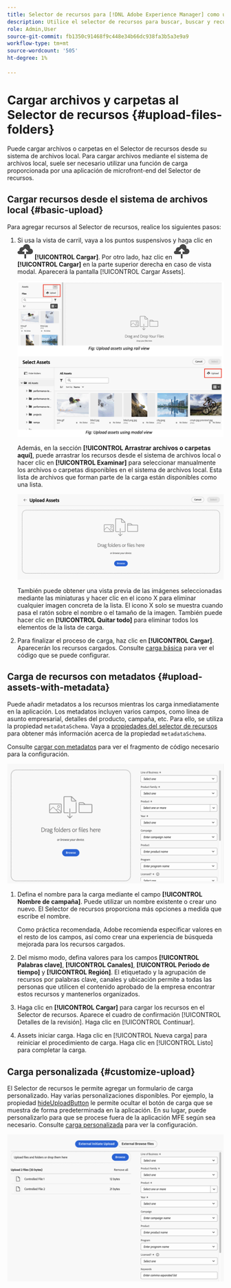 ```yaml
---
title: Selector de recursos para [!DNL Adobe Experience Manager] como un [!DNL Cloud Service]
description: Utilice el selector de recursos para buscar, buscar y recuperar metadatos y representaciones de recursos en la aplicación.
role: Admin,User
source-git-commit: fb1350c91468f9c448e34b66dc938fa3b5a3e9a9
workflow-type: tm+mt
source-wordcount: '505'
ht-degree: 1%

---
```



# Cargar archivos y carpetas al Selector de recursos {#upload-files-folders}

Puede cargar archivos o carpetas en el Selector de recursos desde su sistema de archivos local. Para cargar archivos mediante el sistema de archivos local, suele ser necesario utilizar una función de carga proporcionada por una aplicación de microfront-end del Selector de recursos.

## Cargar recursos desde el sistema de archivos local {#basic-upload}

Para agregar recursos al Selector de recursos, realice los siguientes pasos:

1. Si usa la vista de carril, vaya a los puntos suspensivos y haga clic en ![icono de carga](assets/upload-icon.svg) **[!UICONTROL Cargar]**. Por otro lado, haz clic en ![icono de carga](assets/upload-icon.svg) **[!UICONTROL Cargar]** en la parte superior derecha en caso de vista modal. Aparecerá la pantalla [!UICONTROL Cargar Assets].

   ![Cargar recursos al Selector de recursos](assets/upload-assets.png)

   Además, en la sección **[!UICONTROL Arrastrar archivos o carpetas aquí]**, puede arrastrar los recursos desde el sistema de archivos local o hacer clic en **[!UICONTROL Examinar]** para seleccionar manualmente los archivos o carpetas disponibles en el sistema de archivos local. Esta lista de archivos que forman parte de la carga están disponibles como una lista.

   ![Carga básica de recursos al Selector de recursos](assets/basic-upload.png)

   También puede obtener una vista previa de las imágenes seleccionadas mediante las miniaturas y hacer clic en el icono X para eliminar cualquier imagen concreta de la lista. El icono X solo se muestra cuando pasa el ratón sobre el nombre o el tamaño de la imagen. También puede hacer clic en **[!UICONTROL Quitar todo]** para eliminar todos los elementos de la lista de carga.

1. Para finalizar el proceso de carga, haz clic en **[!UICONTROL Cargar]**. Aparecerán los recursos cargados. Consulte [carga básica](asset-selector-customization.md#basic-upload) para ver el código que se puede configurar.

## Carga de recursos con metadatos {#upload-assets-with-metadata}

Puede añadir metadatos a los recursos mientras los carga inmediatamente en la aplicación. Los metadatos incluyen varios campos, como línea de asunto empresarial, detalles del producto, campaña, etc. Para ello, se utiliza la propiedad `metadataSchema`. Vaya a [propiedades del selector de recursos](asset-selector-properties.md) para obtener más información acerca de la propiedad `metadataSchema`.

Consulte [cargar con metadatos](#upload-with-metadata) para ver el fragmento de código necesario para la configuración.

![cargar recursos con metadatos](assets/upload-with-metadata.png)

1. Defina el nombre para la carga mediante el campo **[!UICONTROL Nombre de campaña]**. Puede utilizar un nombre existente o crear uno nuevo. El Selector de recursos proporciona más opciones a medida que escribe el nombre.

   Como práctica recomendada, Adobe recomienda especificar valores en el resto de los campos, así como crear una experiencia de búsqueda mejorada para los recursos cargados.

1. Del mismo modo, defina valores para los campos **[!UICONTROL Palabras clave]**, **[!UICONTROL Canales]**, **[!UICONTROL Periodo de tiempo]** y **[!UICONTROL Región]**. El etiquetado y la agrupación de recursos por palabras clave, canales y ubicación permite a todas las personas que utilicen el contenido aprobado de la empresa encontrar estos recursos y mantenerlos organizados.

1. Haga clic en **[!UICONTROL Cargar]** para cargar los recursos en el Selector de recursos. Aparece el cuadro de confirmación [!UICONTROL Detalles de la revisión]. Haga clic en [!UICONTROL Continuar].

1. Assets iniciar carga. Haga clic en [!UICONTROL Nueva carga] para reiniciar el procedimiento de carga. Haga clic en [!UICONTROL Listo] para completar la carga.


## Carga personalizada {#customize-upload}

El Selector de recursos le permite agregar un formulario de carga personalizado. Hay varias personalizaciones disponibles. Por ejemplo, la propiedad [hideUploadButton](#asset-selector-properties.md) le permite ocultar el botón de carga que se muestra de forma predeterminada en la aplicación. En su lugar, puede personalizarlo para que se procese fuera de la aplicación MFE según sea necesario. Consulte [carga personalizada](#asset-selector-customization.md#customized-upload) para ver la configuración.

![Carga personalizada](assets/customized-upload.png)

